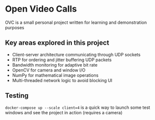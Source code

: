 # Open Video Calls
OVC is a small personal project written for learning and demonstration purposes

## Key areas explored in this project
- Client-server architecture communicating through UDP sockets
- RTP for ordering and jitter buffering UDP packets
- Bandwidth monitoring for adaptive bit rate
- OpenCV for camera and window I/O
- NumPy for mathematical image operations
- Multi-threaded network logic to avoid blocking UI

## Testing

`docker-compose up --scale client=4` is a quick way to launch some test windows and see the project in action (requires a camera)